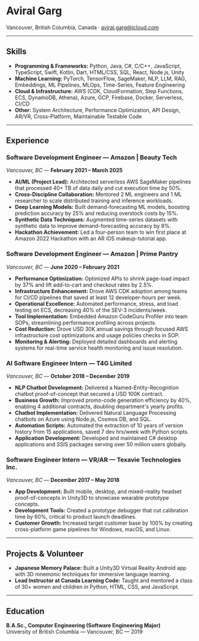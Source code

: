 # Aviral Garg

Vancouver, British Columbia, Canada · aviral.garg@icloud.com

---

## Skills

- **Programming & Frameworks:** Python, Java, C#, C/C++, JavaScript, TypeScript, Swift, Kotlin, Dart, HTML/CSS, SQL, React, Node.js, Unity
- **Machine Learning:** PyTorch, TensorFlow, SageMaker, NLP, LLM, RAG, Embeddings, ML Pipelines, MLOps, Time-Series, Feature Engineering
- **Cloud & Infrastructure:** AWS (CDK, CloudFormation, Step Functions, ECS, DynamoDB, Athena), Azure, GCP, Firebase, Docker, Serverless, CI/CD
- **Other:** System Architecture, Performance Optimization, API Design, AR/VR, Cross-Platform, Maintainable Testable Code

---

## Experience

### Software Development Engineer — Amazon | Beauty Tech
*Vancouver, BC* — **February 2021 – March 2025**

- **AI/ML (Project Lead):** Architected serverless AWS SageMaker pipelines that processed 40+ TB of data daily and cut execution time by 50%.
- **Cross-Discipline Collaboration:** Mentored 2 ML engineers and 1 ML researcher to scale distributed training and inference workloads.
- **Deep Learning Models:** Built demand-forecasting ML models, boosting prediction accuracy by 25% and reducing overstock costs by 15%.
- **Synthetic Data Techniques:** Augmented time-series datasets with synthetic data to improve demand-forecasting accuracy by 8%.
- **Hackathon Achievement:** Led a four-person team to win first place at Amazon 2022 Hackathon with an AR iOS makeup-tutorial app.

### Software Development Engineer — Amazon | Prime Pantry
*Vancouver, BC* — **June 2020 – February 2021**

- **Performance Optimization:** Optimized APIs to shrink page-load impact by 37% and lift add-to-cart and checkout rates by 2.5%.
- **Infrastructure Enhancement:** Drove AWS CDK adoption among teams for CI/CD pipelines that saved at least 12 developer-hours per week.
- **Operational Excellence:** Automated performance, stress, and load testing on ECS, decreasing 40% of the SEV-3 incidents/week.
- **Tool Implementation:** Embedded Amazon CodeGuru Profiler into team SOPs, streamlining performance profiling across projects.
- **Cost Reduction:** Drove USD 30K annual savings through focused AWS infrastructure cost optimizations and usage policies checks in SOP.
- **Monitoring & Alerting:** Deployed detailed dashboards and alerting systems for real-time service health monitoring and issue resolution.

### AI Software Engineer Intern — T4G Limited
*Vancouver, BC* — **October 2018 – December 2019**

- **NLP Chatbot Development:** Delivered a Named-Entity-Recognition chatbot proof-of-concept that secured a USD 100K contract.
- **Business Growth:** Improved promo-code generation efficiency by 40%, enabling 4 additional contracts, doubling department's yearly profits.
- **Chatbot Implementation:** Delivered Natural Language Processing chatbots on Azure using Node.js, Cosmos DB, and SQL.
- **Automation Scripts:** Automated the extraction of 10 years of version history from 15 applications, saved 7 dev hrs/week with Python scripts.
- **Application Development:** Developed and maintained C# desktop applications and SSIS packages serving over 50 million users globally.

### Software Engineer Intern — VR/AR — Texavie Technologies Inc.
*Vancouver, BC* — **December 2017 – May 2018**

- **App Development:** Built mobile, desktop, and mixed-reality headset proof-of-concepts in Unity3D to showcase wearable prototype concepts.
- **Development Tools:** Created a prototype debugger that cut calibration time by 60%, critical to product launch deadlines.
- **Customer Growth:** Increased target customer base by 100% by creating cross-platform game pipelines for Windows, macOS, and Linux.

---

## Projects & Volunteer

- **Japanese Memory Palace:** Built a Unity3D Virtual Reality Android app with 3D mnemonic techniques for immersive language learning.
- **Lead Instructor at Canada Learning Code:** Taught and mentored a class of 30+ women and children in Python, HTML, CSS, and JavaScript.

---

## Education

**B.A.Sc., Computer Engineering (Software Engineering Major)**  
University of British Columbia — Vancouver, BC — 2019

